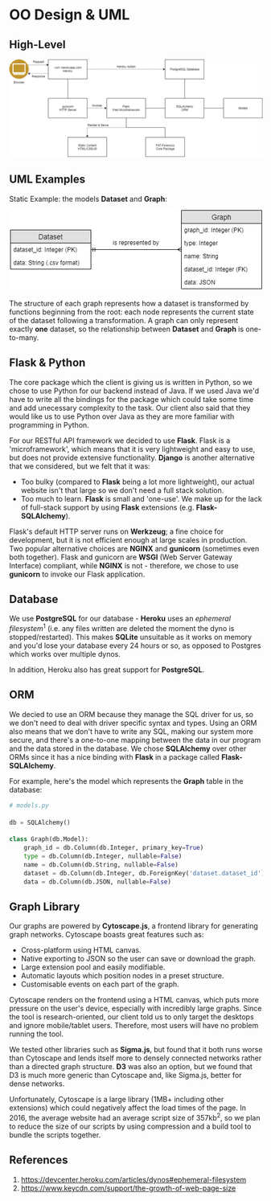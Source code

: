 # OO Design & UML

## High-Level

![High Level Diagram](assets/high-level-diagram.png)

## UML Examples

Static Example: the models **Dataset** and **Graph**:

<div align="center">
    
![Static UML Example](assets/static-uml.png)

</div>

The structure of each graph represents how a dataset is transformed by functions beginning from the root: each node represents the current state of the dataset following a transformation. A graph can only represent exactly **one** dataset, so the relationship between **Dataset** and **Graph** is one-to-many.

## Flask & Python

The core package which the client is giving us is written in Python, so we chose to use Python for our backend instead of Java. If we used Java we'd have to write all the bindings for the package which could take some time and add unecessary complexity to the task. Our client also said that they would like us to use Python over Java as they are more familiar with programming in Python.

For our RESTful API framework we decided to use **Flask**. Flask is a 'microframework', which means that it is very lightweight and easy to use, but does not provide extensive functionality. **Django** is another alternative that we considered, but we felt that it was:

* Too bulky (compared to **Flask** being a lot more lightweight), our actual website isn't that large so we don't need a full stack solution.
* Too much to learn. **Flask** is small and 'one-use'. We make up for the lack of full-stack support by using **Flask** extensions (e.g. **Flask-SQLAlchemy**).

Flask's default HTTP server runs on **Werkzeug**; a fine choice for development, but it is not efficient enough at large scales in production. Two popular alternative choices are **NGINX** and **gunicorn** (sometimes even both together). Flask and gunicorn are **WSGI** (Web Server Gateway Interface) compliant, while **NGINX** is not - therefore, we chose to use **gunicorn** to invoke our Flask application. 

## Database

We use **PostgreSQL** for our database - **Heroku** uses an *ephemeral filesystem*<sup>1</sup> (i.e. any files written are deleted the moment the dyno is stopped/restarted). This makes **SQLite** unsuitable as it works on memory and you'd lose your database every 24 hours or so, as opposed to Postgres which works over multiple dynos.

In addition, Heroku also has great support for **PostgreSQL**.

## ORM

We decied to use an ORM because they manage the SQL driver for us, so we don't need to deal with driver specific syntax and types. Using an ORM also means that we don't have to write any SQL, making our system more secure, and there's a one-to-one mapping between the data in our program and the data stored in the database. We chose **SQLAlchemy** over other ORMs since it has a nice binding with **Flask** in a package called **Flask-SQLAlchemy**.

For example, here's the model which represents the **Graph** table in the database:
```python
# models.py

db = SQLAlchemy()

class Graph(db.Model):
    graph_id = db.Column(db.Integer, primary_key=True)
    type = db.Column(db.Integer, nullable=False)
    name = db.Column(db.String, nullable=False)
    dataset = db.Column(db.Integer, db.ForeignKey('dataset.dataset_id'))
    data = db.Column(db.JSON, nullable=False)
```

## Graph Library

Our graphs are powered by **Cytoscape.js**, a frontend library for generating graph networks. Cytoscape boasts great features such as:

* Cross-platform using HTML canvas.
* Native exporting to JSON so the user can save or download the graph.
* Large extension pool and easily modifiable.
* Automatic layouts which position nodes in a preset structure.
* Customisable events on each part of the graph.

Cytoscape renders on the frontend using a HTML canvas, which puts more pressure on the user's device, especially with incredibly large graphs. Since the tool is research-oriented, our client told us to only target the desktops and ignore mobile/tablet users. Therefore, most users will have no problem running the tool.

We tested other libraries such as **Sigma.js**, but found that it both runs worse than Cytoscape and lends itself more to densely connected networks rather than a directed graph structure. **D3** was also an option, but we found that D3 is much more generic than Cytoscape and, like Sigma.js, better for dense networks.

Unfortunately, Cytoscape is a large library (1MB+ including other extensions) which could negatively affect the load times of the page. In 2016, the average website had an average script size of 357kb<sup>2</sup>, so we plan to reduce the size of our scripts by using compression and a build tool to bundle the scripts together. 

## References
1. https://devcenter.heroku.com/articles/dynos#ephemeral-filesystem
2. https://www.keycdn.com/support/the-growth-of-web-page-size
